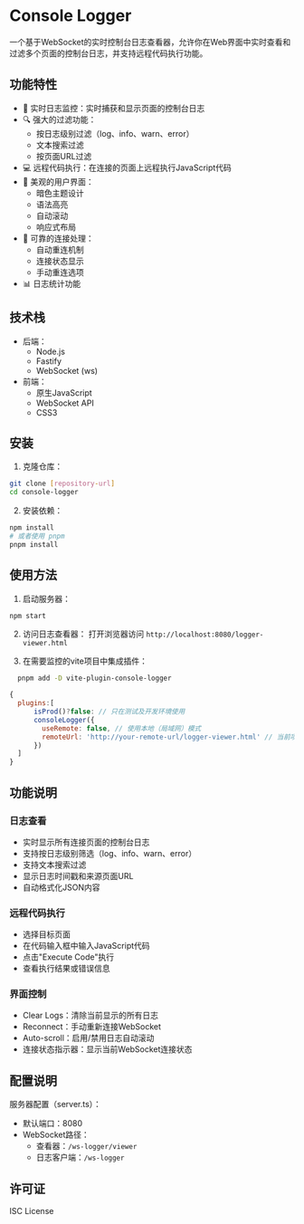 # Console Logger

一个基于WebSocket的实时控制台日志查看器，允许你在Web界面中实时查看和过滤多个页面的控制台日志，并支持远程代码执行功能。

## 功能特性

- 🔄 实时日志监控：实时捕获和显示页面的控制台日志
- 🔍 强大的过滤功能：
  - 按日志级别过滤（log、info、warn、error）
  - 文本搜索过滤
  - 按页面URL过滤
- 💻 远程代码执行：在连接的页面上远程执行JavaScript代码
- 🎨 美观的用户界面：
  - 暗色主题设计
  - 语法高亮
  - 自动滚动
  - 响应式布局
- 🔌 可靠的连接处理：
  - 自动重连机制
  - 连接状态显示
  - 手动重连选项
- 📊 日志统计功能

## 技术栈

- 后端：
  - Node.js
  - Fastify
  - WebSocket (ws)
- 前端：
  - 原生JavaScript
  - WebSocket API
  - CSS3

## 安装

1. 克隆仓库：
```bash
git clone [repository-url]
cd console-logger
```

2. 安装依赖：
```bash
npm install
# 或者使用 pnpm
pnpm install
```

## 使用方法

1. 启动服务器：
```bash
npm start
```

2. 访问日志查看器：
打开浏览器访问 `http://localhost:8080/logger-viewer.html`

3. 在需要监控的vite项目中集成插件：

```bash
  pnpm add -D vite-plugin-console-logger
```

```javascript
{
  plugins:[
      isProd()?false: // 只在测试及开发环境使用
      consoleLogger({
        useRemote: false, // 使用本地（局域网）模式
        remoteUrl: 'http://your-remote-url/logger-viewer.html' // 当前项目部署的路径
      })
  ]
}
```

## 功能说明

### 日志查看
- 实时显示所有连接页面的控制台日志
- 支持按日志级别筛选（log、info、warn、error）
- 支持文本搜索过滤
- 显示日志时间戳和来源页面URL
- 自动格式化JSON内容

### 远程代码执行
- 选择目标页面
- 在代码输入框中输入JavaScript代码
- 点击"Execute Code"执行
- 查看执行结果或错误信息

### 界面控制
- Clear Logs：清除当前显示的所有日志
- Reconnect：手动重新连接WebSocket
- Auto-scroll：启用/禁用日志自动滚动
- 连接状态指示器：显示当前WebSocket连接状态

## 配置说明

服务器配置（server.ts）：
- 默认端口：8080
- WebSocket路径：
  - 查看器：`/ws-logger/viewer`
  - 日志客户端：`/ws-logger`

## 许可证

ISC License
